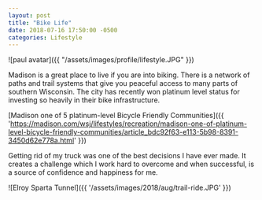 ```yaml
---
layout: post
title: "Bike Life"
date: 2018-07-16 17:50:00 -0500
categories: Lifestyle
---
```


![paul avatar]({{ "/assets/images/profile/lifestyle.JPG" }})

Madison is a great place to live if you are into biking.
There is a network of paths and trail systems that give you peaceful access to many parts of southern Wisconsin.
The city has recently won platinum level status for investing so heavily in their bike infrastructure.

[Madison one of 5 platinum-level Bicycle Friendly Communities]({{ 'https://madison.com/wsj/lifestyles/recreation/madison-one-of-platinum-level-bicycle-friendly-communities/article_bdc92f63-e113-5b98-8391-3450d62e778a.html' }})

Getting rid of my truck was one of the best decisions I have ever made. 
It creates a challenge which I work hard to overcome and when successful, is a source of confidence and happiness for me.  

![Elroy Sparta Tunnel]({{ '/assets/images/2018/aug/trail-ride.JPG' }})

